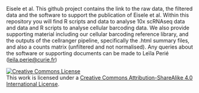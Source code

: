 Eisele et al.
This github project contains the link to the raw data, the filtered data and the software to support the publication of Eisele et al. 
Within this repository you will find R scripts and data to analyse 10x scRNAseq data and data and R scripts to analyse cellular barcoding data. 
We also provide supporting material including our cellular barcoding reference library, and the outputs of the cellranger pipeline, specifically the .html summary files, and also a counts matrix (unfiltered and not normalised).
Any queries about the software or supporting documents can be made to Leïla Perié (leila.perie@curie.fr)

<a rel="license" href="http://creativecommons.org/licenses/by-sa/4.0/"><img alt="Creative Commons License" style="border-width:0" src="https://i.creativecommons.org/l/by-sa/4.0/88x31.png" /></a><br />This work is licensed under a <a rel="license" href="http://creativecommons.org/licenses/by-sa/4.0/">Creative Commons Attribution-ShareAlike 4.0 International License</a>.
